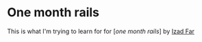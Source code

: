 # One month rails
This is what I'm trying to learn for for 
[*one month rails*]
by [Izad Far](izadfar.com)